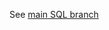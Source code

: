 See [main SQL branch](https://github.com/Jaffulee/LeetCode-SQL-50/tree/main/1724-customer-who-visited-but-did-not-make-any-transactions)
